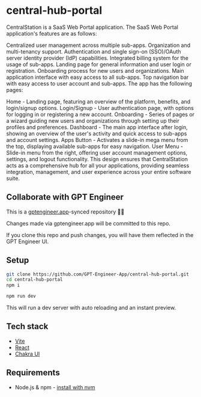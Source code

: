 # central-hub-portal

CentralStation is a SaaS Web Portal application. The SaaS Web Portal application's features are as follows:

Centralized user management across multiple sub-apps.
Organization and multi-tenancy support.
Authentication and single sign-on (SSO)/OAuth server identity provider (IdP) capabilities.
Integrated billing system for the usage of sub-apps.
Landing page for general information and user login or registration.
Onboarding process for new users and organizations.
Main application interface with easy access to all sub-apps.
Top navigation bar with easy access to user account and sub-apps.
The app has the following pages:

Home - Landing page, featuring an overview of the platform, benefits, and login/signup options.
Login/Signup - User authentication page, with options for logging in or registering a new account.
Onboarding - Series of pages or a wizard guiding new users and organizations through setting up their profiles and preferences.
Dashboard - The main app interface after login, showing an overview of the user's activity and quick access to sub-apps and account settings.
Apps Button - Activates a slide-in mega menu from the top, displaying available sub-apps for easy navigation.
User Menu - Slide-in menu from the right, offering user account management options, settings, and logout functionality.
This design ensures that CentralStation acts as a comprehensive hub for all your applications, providing seamless integration, management, and user experience across your entire software suite.

## Collaborate with GPT Engineer

This is a [gptengineer.app](https://gptengineer.app)-synced repository 🌟🤖

Changes made via gptengineer.app will be committed to this repo.

If you clone this repo and push changes, you will have them reflected in the GPT Engineer UI.

## Setup

```sh
git clone https://github.com/GPT-Engineer-App/central-hub-portal.git
cd central-hub-portal
npm i
```

```sh
npm run dev
```

This will run a dev server with auto reloading and an instant preview.

## Tech stack

- [Vite](https://vitejs.dev/)
- [React](https://react.dev/)
- [Chakra UI](https://chakra-ui.com/)

## Requirements

- Node.js & npm - [install with nvm](https://github.com/nvm-sh/nvm#installing-and-updating)
